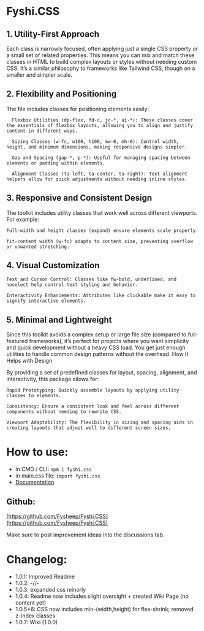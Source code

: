 # Fyshi.CSS
## 1. Utility-First Approach

Each class is narrowly focused, often applying just a single CSS property or a small set of related properties. This means you can mix and match these classes in HTML to build complex layouts or styles without needing custom CSS. It’s a similar philosophy to frameworks like Tailwind CSS, though on a smaller and simpler scale.

## 2. Flexibility and Positioning

The file includes classes for positioning elements easily:

      Flexbox Utilities (dp-flex, fd-c, jc-*, ai-*): These classes cover the essentials of flexbox layouts, allowing you to align and justify content in different ways.

      Sizing Classes (w-fc, w100, h100, mw-0, mh-0): Control width, height, and minimum dimensions, making responsive designs simpler.

      Gap and Spacing (gap-*, p-*): Useful for managing spacing between elements or padding within elements.

      Alignment Classes (ta-left, ta-center, ta-right): Text alignment helpers allow for quick adjustments without needing inline styles.
## 3. Responsive and Consistent Design

The toolkit includes utility classes that work well across different viewports. For example:

    Full-width and height classes (expand) ensure elements scale properly.

    fit-content width (w-fc) adapts to content size, preventing overflow or unwanted stretching.

## 4. Visual Customization

    Text and Cursor Control: Classes like fw-bold, underlined, and noselect help control text styling and behavior.

    Interactivity Enhancements: Attributes like clickable make it easy to signify interactive elements.

## 5. Minimal and Lightweight

Since this toolkit avoids a complex setup or large file size (compared to full-featured frameworks), it’s perfect for projects where you want simplicity and quick development without a heavy CSS load. You get just enough utilities to handle common design patterns without the overhead.
How It Helps with Design

By providing a set of predefined classes for layout, spacing, alignment, and interactivity, this package allows for:

    Rapid Prototyping: Quickly assemble layouts by applying utility classes to elements.

    Consistency: Ensure a consistent look and feel across different components without needing to rewrite CSS.

    Viewport Adaptability: The flexibility in sizing and spacing aids in creating layouts that adjust well to different screen sizes.

# How to use:
- in CMD / CLI: `npm i fyshi.css`
- in main.css file: `import fyshi.css`
- [Documentation](https://github.com/Fysheep/Fyshi.CSS/wiki)

## Github:
[https://github.com/Fysheep/Fyshi.CSS](https://github.com/Fysheep/Fyshi.CSS)

Make sure to post improvement ideas into the discussions tab.

# Changelog:

- 1.0.1: Improved Readme
- 1.0.2: -//-
- 1.0.3: expanded css minorly
- 1.0.4: Readme now includes slight oversight + created Wiki Page (no content yet)
- 1.0.5+6: CSS now includes min-(width,height) for flex-shrink; removed z-index classes 
- 1.0.7: Wiki (1.0.0)
